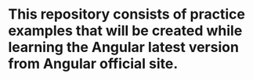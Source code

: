 # This repository consists of practice examples that will be created while learning the Angular latest version from Angular official site.
